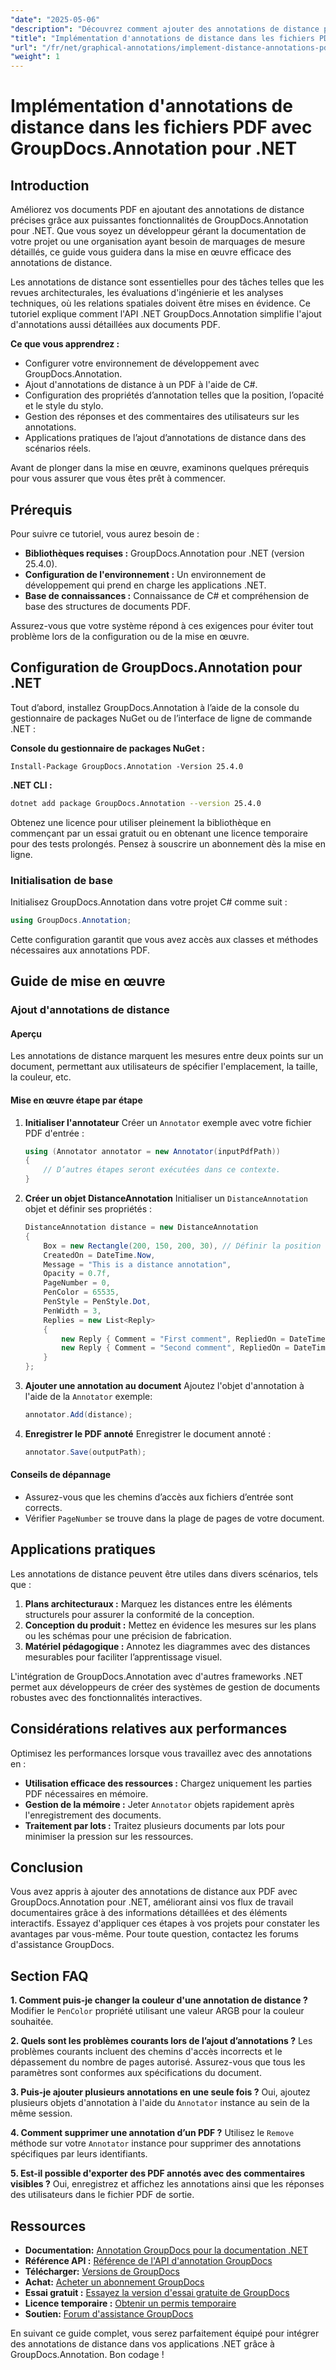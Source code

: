 ```yaml
---
"date": "2025-05-06"
"description": "Découvrez comment ajouter des annotations de distance précises à vos documents PDF avec GroupDocs.Annotation pour .NET. Ce guide couvre l'installation, la configuration et les applications pratiques."
"title": "Implémentation d'annotations de distance dans les fichiers PDF à l'aide de GroupDocs.Annotation pour .NET"
"url": "/fr/net/graphical-annotations/implement-distance-annotations-pdfs-groupdocs-dotnet/"
"weight": 1
---
```


# Implémentation d'annotations de distance dans les fichiers PDF avec GroupDocs.Annotation pour .NET

## Introduction

Améliorez vos documents PDF en ajoutant des annotations de distance précises grâce aux puissantes fonctionnalités de GroupDocs.Annotation pour .NET. Que vous soyez un développeur gérant la documentation de votre projet ou une organisation ayant besoin de marquages de mesure détaillés, ce guide vous guidera dans la mise en œuvre efficace des annotations de distance.

Les annotations de distance sont essentielles pour des tâches telles que les revues architecturales, les évaluations d'ingénierie et les analyses techniques, où les relations spatiales doivent être mises en évidence. Ce tutoriel explique comment l'API .NET GroupDocs.Annotation simplifie l'ajout d'annotations aussi détaillées aux documents PDF.

**Ce que vous apprendrez :**
- Configurer votre environnement de développement avec GroupDocs.Annotation.
- Ajout d'annotations de distance à un PDF à l'aide de C#.
- Configuration des propriétés d’annotation telles que la position, l’opacité et le style du stylo.
- Gestion des réponses et des commentaires des utilisateurs sur les annotations.
- Applications pratiques de l’ajout d’annotations de distance dans des scénarios réels.

Avant de plonger dans la mise en œuvre, examinons quelques prérequis pour vous assurer que vous êtes prêt à commencer.

## Prérequis

Pour suivre ce tutoriel, vous aurez besoin de :
- **Bibliothèques requises :** GroupDocs.Annotation pour .NET (version 25.4.0).
- **Configuration de l'environnement :** Un environnement de développement qui prend en charge les applications .NET.
- **Base de connaissances :** Connaissance de C# et compréhension de base des structures de documents PDF.

Assurez-vous que votre système répond à ces exigences pour éviter tout problème lors de la configuration ou de la mise en œuvre.

## Configuration de GroupDocs.Annotation pour .NET

Tout d’abord, installez GroupDocs.Annotation à l’aide de la console du gestionnaire de packages NuGet ou de l’interface de ligne de commande .NET :

**Console du gestionnaire de packages NuGet :**
```shell
Install-Package GroupDocs.Annotation -Version 25.4.0
```

**.NET CLI :**
```bash
dotnet add package GroupDocs.Annotation --version 25.4.0
```

Obtenez une licence pour utiliser pleinement la bibliothèque en commençant par un essai gratuit ou en obtenant une licence temporaire pour des tests prolongés. Pensez à souscrire un abonnement dès la mise en ligne.

### Initialisation de base

Initialisez GroupDocs.Annotation dans votre projet C# comme suit :
```csharp
using GroupDocs.Annotation;
```

Cette configuration garantit que vous avez accès aux classes et méthodes nécessaires aux annotations PDF.

## Guide de mise en œuvre

### Ajout d'annotations de distance

#### Aperçu

Les annotations de distance marquent les mesures entre deux points sur un document, permettant aux utilisateurs de spécifier l'emplacement, la taille, la couleur, etc.

#### Mise en œuvre étape par étape
1. **Initialiser l'annotateur**
   Créer un `Annotator` exemple avec votre fichier PDF d'entrée :
   ```csharp
   using (Annotator annotator = new Annotator(inputPdfPath))
   {
       // D’autres étapes seront exécutées dans ce contexte.
   }
   ```
2. **Créer un objet DistanceAnnotation**
   Initialiser un `DistanceAnnotation` objet et définir ses propriétés :
   ```csharp
   DistanceAnnotation distance = new DistanceAnnotation
   {
       Box = new Rectangle(200, 150, 200, 30), // Définir la position et la taille.
       CreatedOn = DateTime.Now,
       Message = "This is a distance annotation",
       Opacity = 0.7f,
       PageNumber = 0,
       PenColor = 65535,
       PenStyle = PenStyle.Dot,
       PenWidth = 3,
       Replies = new List<Reply>
       {
           new Reply { Comment = "First comment", RepliedOn = DateTime.Now },
           new Reply { Comment = "Second comment", RepliedOn = DateTime.Now }
       }
   };
   ```
3. **Ajouter une annotation au document**
   Ajoutez l'objet d'annotation à l'aide de la `Annotator` exemple:
   ```csharp
   annotator.Add(distance);
   ```
4. **Enregistrer le PDF annoté**
   Enregistrer le document annoté :
   ```csharp
   annotator.Save(outputPath);
   ```

#### Conseils de dépannage
- Assurez-vous que les chemins d’accès aux fichiers d’entrée sont corrects.
- Vérifier `PageNumber` se trouve dans la plage de pages de votre document.

## Applications pratiques

Les annotations de distance peuvent être utiles dans divers scénarios, tels que :
1. **Plans architecturaux :** Marquez les distances entre les éléments structurels pour assurer la conformité de la conception.
2. **Conception du produit :** Mettez en évidence les mesures sur les plans ou les schémas pour une précision de fabrication.
3. **Matériel pédagogique :** Annotez les diagrammes avec des distances mesurables pour faciliter l’apprentissage visuel.

L'intégration de GroupDocs.Annotation avec d'autres frameworks .NET permet aux développeurs de créer des systèmes de gestion de documents robustes avec des fonctionnalités interactives.

## Considérations relatives aux performances

Optimisez les performances lorsque vous travaillez avec des annotations en :
- **Utilisation efficace des ressources :** Chargez uniquement les parties PDF nécessaires en mémoire.
- **Gestion de la mémoire :** Jeter `Annotator` objets rapidement après l'enregistrement des documents.
- **Traitement par lots :** Traitez plusieurs documents par lots pour minimiser la pression sur les ressources.

## Conclusion

Vous avez appris à ajouter des annotations de distance aux PDF avec GroupDocs.Annotation pour .NET, améliorant ainsi vos flux de travail documentaires grâce à des informations détaillées et des éléments interactifs. Essayez d'appliquer ces étapes à vos projets pour constater les avantages par vous-même. Pour toute question, contactez les forums d'assistance GroupDocs.

## Section FAQ

**1. Comment puis-je changer la couleur d'une annotation de distance ?**
   Modifier le `PenColor` propriété utilisant une valeur ARGB pour la couleur souhaitée.

**2. Quels sont les problèmes courants lors de l’ajout d’annotations ?**
   Les problèmes courants incluent des chemins d'accès incorrects et le dépassement du nombre de pages autorisé. Assurez-vous que tous les paramètres sont conformes aux spécifications du document.

**3. Puis-je ajouter plusieurs annotations en une seule fois ?**
   Oui, ajoutez plusieurs objets d'annotation à l'aide du `Annotator` instance au sein de la même session.

**4. Comment supprimer une annotation d’un PDF ?**
   Utilisez le `Remove` méthode sur votre `Annotator` instance pour supprimer des annotations spécifiques par leurs identifiants.

**5. Est-il possible d'exporter des PDF annotés avec des commentaires visibles ?**
   Oui, enregistrez et affichez les annotations ainsi que les réponses des utilisateurs dans le fichier PDF de sortie.

## Ressources
- **Documentation:** [Annotation GroupDocs pour la documentation .NET](https://docs.groupdocs.com/annotation/net/)
- **Référence API :** [Référence de l'API d'annotation GroupDocs](https://reference.groupdocs.com/annotation/net/)
- **Télécharger:** [Versions de GroupDocs](https://releases.groupdocs.com/annotation/net/)
- **Achat:** [Acheter un abonnement GroupDocs](https://purchase.groupdocs.com/buy)
- **Essai gratuit :** [Essayez la version d'essai gratuite de GroupDocs](https://releases.groupdocs.com/annotation/net/)
- **Licence temporaire :** [Obtenir un permis temporaire](https://purchase.groupdocs.com/temporary-license/)
- **Soutien:** [Forum d'assistance GroupDocs](https://forum.groupdocs.com/c/annotation/) 

En suivant ce guide complet, vous serez parfaitement équipé pour intégrer des annotations de distance dans vos applications .NET grâce à GroupDocs.Annotation. Bon codage !